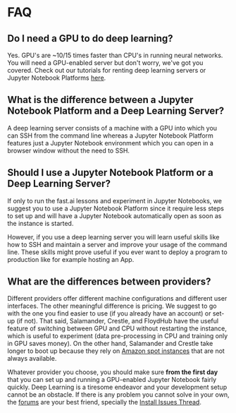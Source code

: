 # FAQ

## Do I need a GPU to do deep learning?

Yes. GPU's are ~10/15 times faster than CPU's in running neural networks. You will need a GPU-enabled server but don't worry, we've got you covered. Check out our tutorials for renting deep learning servers or Jupyter Notebook Platforms [here](http://course-v3.fast.ai).

## What is the difference between a Jupyter Notebook Platform and a Deep Learning Server?

A deep learning server consists of a machine with a GPU into which you can SSH from the command line whereas a Jupyter Notebook Platform features just a Jupyter Notebook environment which you can open in a browser window without the need to SSH.

## Should I use a Jupyter Notebook Platform or a Deep Learning Server? 

If only to run the fast.ai lessons and experiment in Jupyter Notebooks, we suggest you to use a Jupyter Notebook Platform since it require less steps to set up and will have a Jupyter Notebook automatically open as soon as the instance is started.

However, if you use a deep learning server you will learn useful skills like how to SSH and maintain a server and improve your usage of the command line. These skills might prove useful if you ever want to deploy a program to production like for example hosting an App.

## What are the differences between providers?

Different providers offer different machine configurations and different user interfaces. The other meaningful difference is pricing. We suggest to go with the one you find easier to use (if you already have an account) or set-up (if not). That said, Salamander, Crestle, and FloydHub have the useful feature of switching between GPU and CPU without restarting the instance, which is useful to experiment (data pre-processing in CPU and training only in GPU saves money). On the other hand, Salamander and Crestle take longer to boot up because they rely on [Amazon spot instances](https://aws.amazon.com/ec2/spot/) that are not always available.

Whatever provider you choose, you should make sure **from the first day** that you can set up and running a GPU-enabled Jupyter Notebook fairly quickly. Deep Learning is a tiresome endeavor and your development setup cannot be an obstacle. If there is any problem you cannot solve in your own, the [forums](forums.fast.ai) are your best friend, specially the [Install Issues Thread](https://forums.fast.ai/t/fastai-v1-install-issues-thread/24111/87).
